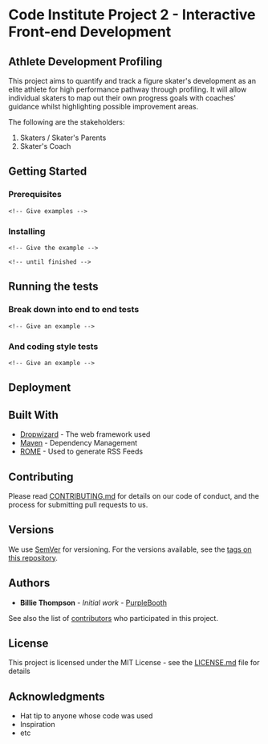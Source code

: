# Code Institute Project 2 - Interactive Front-end Development
## Athlete Development Profiling

This project aims to quantify and track a figure skater's development as an elite athlete for high performance pathway through profiling. It will allow individual skaters to map out their own progress goals with coaches' guidance whilst highlighting possible improvement areas. 

The following are the stakeholders:
1. Skaters / Skater's Parents
2. Skater's Coach

## Getting Started

<!-- These instructions will get you a copy of the project up and running on your local machine for development and testing purposes. See deployment for notes on how to deploy the project on a live system. -->

### Prerequisites

<!-- What things you need to install the software and how to install them -->

```
<!-- Give examples -->
```

### Installing

<!-- A step by step series of examples that tell you how to get a development env running -->

<!-- Say what the step will be -->

```
<!-- Give the example -->
```

<!-- And repeat -->

```
<!-- until finished -->
```

<!-- End with an example of getting some data out of the system or using it for a little demo -->

## Running the tests

<!-- Explain how to run the automated tests for this system -->

### Break down into end to end tests

<!-- Explain what these tests test and why -->

```
<!-- Give an example -->
```

### And coding style tests

<!-- Explain what these tests test and why -->

```
<!-- Give an example -->
```

## Deployment

<!-- Add additional notes about how to deploy this on a live system -->

## Built With

* [Dropwizard](http://www.dropwizard.io/1.0.2/docs/) - The web framework used
* [Maven](https://maven.apache.org/) - Dependency Management
* [ROME](https://rometools.github.io/rome/) - Used to generate RSS Feeds

## Contributing

Please read [CONTRIBUTING.md](https://gist.github.com/PurpleBooth/b24679402957c63ec426) for details on our code of conduct, and the process for submitting pull requests to us.

## Versions

We use [SemVer](http://semver.org/) for versioning. For the versions available, see the [tags on this repository](https://github.com/your/project/tags). 

## Authors

* **Billie Thompson** - *Initial work* - [PurpleBooth](https://github.com/PurpleBooth)

See also the list of [contributors](https://github.com/your/project/contributors) who participated in this project.

## License

This project is licensed under the MIT License - see the [LICENSE.md](LICENSE.md) file for details

## Acknowledgments

* Hat tip to anyone whose code was used
* Inspiration
* etc

